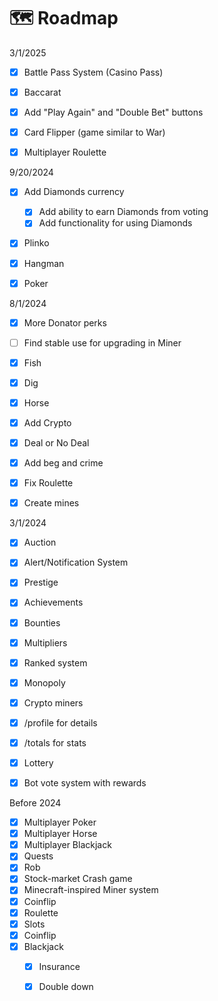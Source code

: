 # 🗺️ Roadmap

3/1/2025

* [x] Battle Pass System (Casino Pass)
* [x] Baccarat
* [x] Add "Play Again" and "Double Bet" buttons
* [x] Card Flipper (game similar to War)
* [x] Multiplayer Roulette



9/20/2024

* [x] Add Diamonds currency
  * [x] Add ability to earn Diamonds from voting
  * [x] Add functionality for using Diamonds
* [x] Plinko
* [x] Hangman
* [x] Poker



8/1/2024

* [x] More Donator perks
* [ ] Find stable use for upgrading in Miner
* [x] Fish
* [x] Dig
* [x] Horse
* [x] Add Crypto
* [x] Deal or No Deal
* [x] Add beg and crime
* [x] Fix Roulette
* [x] Create mines



3/1/2024

* [x] Auction
* [x] Alert/Notification System
* [x] Prestige
* [x] Achievements
* [x] Bounties
* [x] Multipliers
* [x] Ranked system
* [x] Monopoly
* [x] Crypto miners
* [x] /profile for details
* [x] /totals for stats
* [x] Lottery
* [x] Bot vote system with rewards



Before 2024

* [x] Multiplayer Poker
* [x] Multiplayer Horse
* [x] Multiplayer Blackjack
* [x] Quests
* [x] Rob
* [x] Stock-market Crash game
* [x] Minecraft-inspired Miner system
* [x] Coinflip
* [x] Roulette
* [x] Slots
* [x] Coinflip
* [x] Blackjack
  * [x] Insurance
  * [x] Double down

